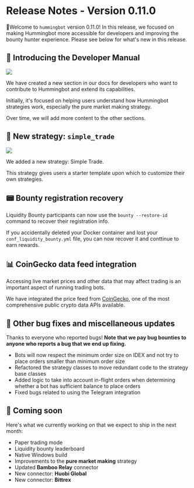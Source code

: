 # Release Notes - Version 0.11.0

🚀Welcome to `hummingbot` version 0.11.0! In this release, we focused on making Hummingbot more accessible for developers and improving the bounty hunter experience. Please see below for what's new in this release.

## 📝 Introducing the Developer Manual

![](/assets/img/developer-manual.png)

We have created a new section in our docs for developers who want to contribute to Hummingbot and extend its capabilities.

Initially, it's focused on helping users understand how Hummingbot strategies work, especially the pure market making strategy.

Over time, we will add more content to the other sections.

## 🤖 New strategy: `simple_trade`

![](/assets/img/simple_trade.png)

We added a new strategy: Simple Trade. 

This strategy gives users a starter template upon which to customize their own strategies.

## 📟 Bounty registration recovery

Liquidity Bounty participants can now use the `bounty --restore-id` command to recover their registration info.

If you accidentally deleted your Docker container and lost your `conf_liquidity_bounty.yml` file, you can now recover it and conttinue to earn rewards.

## 📊 CoinGecko data feed integration

Accessing live market prices and other data that may affect trading is an important aspect of running trading bots.

We have integrated the price feed from [CoinGecko](https://www.coingecko.com/en), one of the most comprehensive public crypto data APIs available.

## 🐞 Other bug fixes and miscellaneous updates

Thanks to everyone who reported bugs! **Note that we pay bug bounties to anyone who reports a bug that we end up fixing.**

* Bots will now respect the minimum order size on IDEX and not try to place orders smaller than minimum order size
* Refactored the strategy classes to move redundant code to the strategy base classes
* Added logic to take into account in-flight orders when determining whether a bot has sufficient balance to place orders
* Fixed bugs related to using the Telegram integration

## 🚀 Coming soon

Here's what we currently working on that we expect to ship in the next month:

* Paper trading mode
* Liquidity bounty leaderboard
* Native Windows build
* Improvements to the **pure market making** strategy
* Updated **Bamboo Relay** connector
* New connector: **Huobi Global**
* New connector: **Bittrex**
